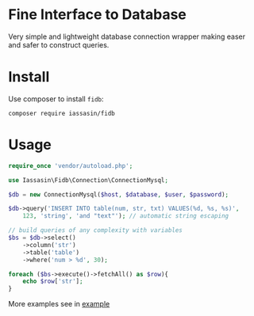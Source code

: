 # Fine Interface to Database

Very simple and lightweight database connection wrapper making easer and safer to construct queries.

# Install
Use composer to install `fidb`:

```
composer require iassasin/fidb
```

# Usage
```php
require_once 'vendor/autoload.php';

use Iassasin\Fidb\Connection\ConnectionMysql;

$db = new ConnectionMysql($host, $database, $user, $password);

$db->query('INSERT INTO table(num, str, txt) VALUES(%d, %s, %s)',
	123, 'string', 'and "text"'); // automatic string escaping

// build queries of any complexity with variables
$bs = $db->select()
	->column('str')
	->table('table')
	->where('num > %d', 30);

foreach ($bs->execute()->fetchAll() as $row){
	echo $row['str'];
}
```

More examples see in [example](example/example.php)

